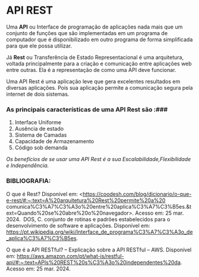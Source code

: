 # API REST #

Uma **API** ou Interface de programação de  aplicações nada mais que  um conjunto de funções que são implementadas em um programa de computador que é disponibilizado em outro programa de forma simplificada para que ele possa utilizar. 

Já **Rest** ou Transferência de Estado Representacional é uma  arquitetura, voltada principalmente para a criação e comunicação entre aplicações web entre outras. Ela é a representação de como uma API deve funcionar.  

Uma API Rest é uma aplicação leve que gera excelentes resultados em diversas aplicações. Pois sua aplicação permite  a comunicação  segura pela internet de dois sistemas.


### As principais características de uma API Rest são :### 

1. Interface Uniforme
2. Ausência de estado
3. Sistema de Camadas
4. Capacidade de Armazenamento
5. Código sob demanda

_Os benefícios de se usar uma API Rest é a sua Escalabilidade,Flexibilidade e Independência._



### BIBLIOGRAFIA: ###

O que é Rest? 
Disponível em: <https://coodesh.com/blog/dicionario/o-que-e-rest/#:~:text=A%20arquitetura%20Rest%20permite%20a%20
comunica%C3%A7%C3%A3o%20entre%20aplica%C3%A7%C3%B5es.&text=Quando%20se%20abre%20o%20navegador>.
Acesso em: 25 mar. 2024.
‌
DOS, C. conjunto de rotinas e padrões estabelecidos para o desenvolvimento de software e aplicações. 
Disponível em: <https://pt.wikipedia.org/wiki/Interface_de_programa%C3%A7%C3%A3o_de_aplica%C3%A7%C3%B5es>.


O que é a API RESTful? – Explicação sobre a API RESTful – AWS. 
Disponível em: <https://aws.amazon.com/pt/what-is/restful-api/#:~:text=APIs%20REST%20s%C3%A3o%20independentes%20da>.
Acesso em: 25 mar. 2024.


